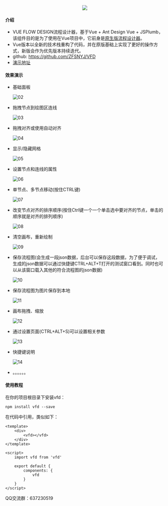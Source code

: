 

<div align=center><img src="https://images.gitee.com/uploads/images/2019/0823/161606_9c2cc9eb_2066540.png"/></div>



#### 介绍
- VUE FLOW DESIGN流程设计器，基于Vue + Ant Design Vue + JSPlumb，该组件目的是为了使用在Vue项目中，它前身是[原生版流程设计器](https://gitee.com/openEA/FlowDesigner/tree/master/)。
- Vue版本以全新的技术栈重构了代码，并在原版基础上实现了更好的操作方式，新版会作为优先版本持续迭代。
- github: https://github.com/ZFSNYJ/VFD
- [演示地址](http://106.53.75.71:8080/)



#### 效果演示
* 基础面板

  ![02](README.assets/02.jpg)

* 拖拽节点到绘图区连线

  ![03](README.assets/03.gif)

* 拖拽对齐或使用自动对齐

  ![04](README.assets/04.gif)

* 显示/隐藏网格

  ![05](README.assets/05.gif)

* 设置节点和连线的属性

  ![06](README.assets/06.gif)

* 单节点、多节点移动(按住CTRL键)

  ![07](README.assets/07.gif)

* 改变节点对齐的排序顺序(按住Ctrl键一个一个单击选中要对齐的节点，单击的顺序就是对齐的排列顺序)

  ![08](README.assets/08.gif)

* 清空画布，重新绘制

  ![09](README.assets/09.gif)

* 保存流程图(会生成一段json数据，后台可以保存这段数据，为了便于调试，生成的json数据可以通过快捷键CTRL+ALT+T打开的测试窗口看到。同时也可以从该窗口载入其他的符合流程图的json数据) 

  ![10](README.assets/10.gif)

* 保存流程图为图片保存到本地

  ![11](README.assets/11.gif)

* 画布拖拽、缩放

  ![12](README.assets/12.gif)

* 通过设置页面(CTRL+ALT+S)可以设置相关参数

  ![13](README.assets/13.gif)

* 快捷键说明

  ![14](README.assets/14.gif)

* 。。。。。。



#### 使用教程

在你的项目根目录下安装vfd：

```shell
npm install vfd --save
```

在代码中引用，类似如下：

```vue
<template>
	<div>
        <vfd></vfd>
    </div>
</template>

<script>
    import vfd from 'vfd'
    
    export default {
        components: {
            vfd
        }
    }
</script>
```

QQ交流群：637230519
